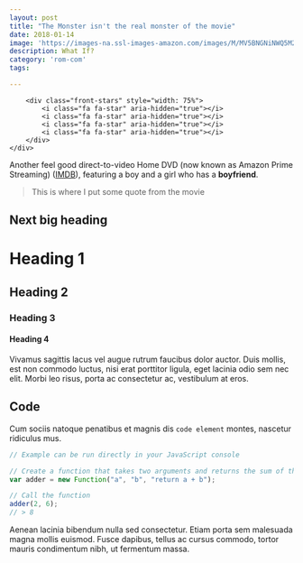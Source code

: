 ```yaml
---
layout: post
title: "The Monster isn't the real monster of the movie"
date: 2018-01-14
image: 'https://images-na.ssl-images-amazon.com/images/M/MV5BNGNiNWQ5M2MtNGI0OC00MDA2LWI5NzEtMmZiYjVjMDEyOWYzXkEyXkFqcGdeQXVyMjM4NTM5NDY@._V1_SY1000_CR0,0,674,1000_AL_.jpg'
description: What If?
category: 'rom-com'
tags:

---
```


<div class="star-rating" title="75%">
    <div class="back-stars">
        <i class="fa fa-star" aria-hidden="true"></i>
        <i class="fa fa-star" aria-hidden="true"></i>
        <i class="fa fa-star" aria-hidden="true"></i>
        <i class="fa fa-star" aria-hidden="true"></i>
        
        <div class="front-stars" style="width: 75%">
            <i class="fa fa-star" aria-hidden="true"></i>
            <i class="fa fa-star" aria-hidden="true"></i>
            <i class="fa fa-star" aria-hidden="true"></i>
            <i class="fa fa-star" aria-hidden="true"></i>
        </div>
    </div>
</div>   

Another feel good direct-to-video Home DVD (now known as Amazon Prime Streaming) (<a href="http://www.imdb.com/title/tt1486834/">IMDB</a>), featuring a boy and a girl who has a **boyfriend**.

> This is where I put some quote from the movie

## Next big heading


# Heading 1

## Heading 2

### Heading 3

#### Heading 4

Vivamus sagittis lacus vel augue rutrum faucibus dolor auctor. Duis mollis, est non commodo luctus, nisi erat porttitor ligula, eget lacinia odio sem nec elit. Morbi leo risus, porta ac consectetur ac, vestibulum at eros.

## Code

Cum sociis natoque penatibus et magnis dis `code element` montes, nascetur ridiculus mus.

```js
// Example can be run directly in your JavaScript console

// Create a function that takes two arguments and returns the sum of those arguments
var adder = new Function("a", "b", "return a + b");

// Call the function
adder(2, 6);
// > 8
```

Aenean lacinia bibendum nulla sed consectetur. Etiam porta sem malesuada magna mollis euismod. Fusce dapibus, tellus ac cursus commodo, tortor mauris condimentum nibh, ut fermentum massa.











